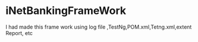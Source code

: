 # iNetBankingFrameWork
I had made this frame work using log file ,TestNg,POM.xml,Tetng.xml,extent Report,  etc
